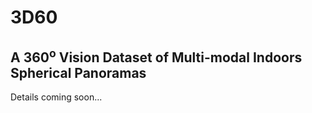 # 3D60
## A 360<sup>o</sup> Vision Dataset of Multi-modal Indoors Spherical Panoramas

Details coming soon...
